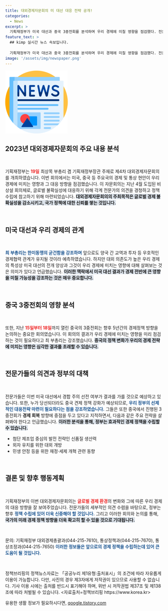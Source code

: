 ```yaml
---
title: 대외경제자문회의 미 대선 대응 전략 공개!
categories:
  - News
excerpt: >
  기획재정부가 미국 대선과 중국 3중전회를 분석하며 우리 경제에 미칠 영향을 점검했다. 전문가들은 선제적인 정책 대응의 필요성을 강조하며, 불확실한 글로벌 환경에 대한 대응 전략 마련을 촉구했다.
feature_text: >
  ## kimp 실시간 뉴스 속보입니다.

  기획재정부가 미국 대선과 중국 3중전회를 분석하며 우리 경제에 미칠 영향을 점검했다. 전문가들은 선제적인 정책 대응의 필요성을 강조하며, 불확실한 글로벌 환경에 대한 대응 전략 마련을 촉구했다.
image: '/assets/img/newspaper.png'
---
```


<p><img src="/assets/img/newspaper.png" alt="kimplant 속보" /></p>

<h2 data-ke-size="size26">2023년 대외경제자문회의 주요 내용 분석</h2>

<p data-ke-size="size16">&nbsp;</p>

<p data-ke-size="size16">기획재정부는 <b><span style="color: #ee2323;">19일</span></b> 최상목 부총리 겸 기획재정부장관 주재로 제4차 대외경제자문회의를 개최하였습니다. 이번 회의에서는 미국, 중국 등 주요국의 경제 및 통상 현안이 우리 경제에 미치는 영향과 그 대응 방향을 점검했습니다. 이 자문회의는 지난 4월 도입된 비상설 회의체로, 글로벌 불확실성에 대응하기 위해 각계 전문가의 의견을 경청하고 정책 수립에 참고하기 위해 마련되었습니다. <b><span style="background-color: #21538527;">대외경제자문회의의 주최목적은 글로벌 경제 불확실성을 감소시키고, 국가 정책에 대한 신뢰를 쌓는 것입니다.</span></b></p>

<p data-ke-size="size16">&nbsp;</p>

<h2 data-ke-size="size26">미국 대선과 우리 경제의 관계</h2>

<p data-ke-size="size16">&nbsp;</p>

<p data-ke-size="size16"><b><span style="color: #1a5490;">최 부총리는 한미동맹의 굳건함을 강조하며</span></b> 앞으로도 양국 간 교역과 투자 등 우호적인 경제협력 관계가 유지될 것이라 예측하였습니다. 하지만 대외 의존도가 높은 우리 경제의 특성상 미국 대선의 전개 양상과 그것이 우리 경제에 미치는 영향에 대해 살펴보는 것은 의미가 있다고 언급했습니다. <b><span style="background-color: #21538527;">이러한 맥락에서 미국 대선 결과가 경제 전반에 큰 영향을 미칠 가능성을 강조하는 것은 매우 중요합니다.</span></b></p>

<p data-ke-size="size16">&nbsp;</p>

<h2 data-ke-size="size26">중국 3중전회의 영향 분석</h2>

<p data-ke-size="size16">&nbsp;</p>

<p data-ke-size="size16">또한, 지난 <b><span style="color: #ee2323;">15일부터 18일</span></b>까지 열린 중국의 3중전회는 향후 5년간의 경제정책 방향을 논의하는 중요한 회의였습니다. 이 회의의 결과가 우리 경제에 미치는 영향을 미리 점검하는 것이 필요하다고 최 부총리는 강조했습니다. <b><span style="background-color: #21538527;">중국의 정책 변화가 우리의 경제 전략에 미치는 영향은 심각한 결과를 초래할 수 있습니다.</span></b></p>

<p data-ke-size="size16">&nbsp;</p>

<h2 data-ke-size="size26">전문가들의 의견과 정부의 대책</h2>

<p data-ke-size="size16">&nbsp;</p>

<p data-ke-size="size16">전문가들은 이번 미국 대선에서 경합 주의 선전 여부가 결과를 가를 것으로 예상하고 있습니다. 또한, 누가 당선되더라도 중국 견제 정책 강화가 예상되므로, <b><span style="color: #1a5490;">우리 정부의 선제적인 대응전략 마련이 필요하다는 점을 강조하였습니다.</span></b> 그들은 또한 중국에서 진행된 3중전회가 <b>경제 회복</b> 방향에 중점을 두고 있다고 지적하면서, 다음과 같은 주요 전략을 살펴봐야 한다고 언급했습니다. <b><span style="background-color: #21538527;">이러한 분석을 통해, 정부는 효과적인 경제 정책을 수립할 수 있습니다.</span></b></p>

<ul>
    <li>첨단 제조업 중심의 발전 전략인 신품질 생산력</li>
    <li>외자 유치를 위한 대외 개방</li>
    <li>민생 안정 등을 위한 재정·세제 개혁 관련 동향</li>
</ul>

<p data-ke-size="size16">&nbsp;</p>

<h2 data-ke-size="size26">결론 및 향후 행동계획</h2>

<p data-ke-size="size16">&nbsp;</p>

<p data-ke-size="size16">기획재정부의 이번 대외경제자문회의는 <b><span style="color: #ee2323;">글로벌 경제 환경</span></b>의 변화와 그에 따른 우리 경제의 대응 방향을 잘 보여주었습니다. 전문가들의 세부적인 의견 수렴을 바탕으로, 정부는 향후 <b><span style="color: #1a5490;">정책 수립에 있어 더욱 신중해야 할 것입니다.</span></b> 그리고 이러한 회의와 논의를 통해, <b><span style="background-color: #21538527;">국가의 미래 경제 정책 방향을 더욱 확고히 할 수 있을 것으로 기대됩니다.</span></b></p>

<p data-ke-size="size16">&nbsp;</p>

<p data-ke-size="size16">문의: 기획재정부 대외경제총괄과(044-215-7610), 통상정책과(044-215-7670), 통상조정과(044-215-7650) <b><span style="color: #1a5490;">이러한 정보들은 앞으로의 경제 정책을 수립하는데 있어 큰 도움이 될 것입니다.</span></b></p>

<p data-ke-size="size16">&nbsp;</p>

<p data-ke-size="size16">정책브리핑의 정책뉴스자료는 「공공누리 제1유형:출처표시」의 조건에 따라 자유롭게 이용이 가능합니다. 다만, 사진의 경우 제3자에게 저작권이 있으므로 사용할 수 없습니다. 기사 이용 시에는 출처를 반드시 표기해야 하며, 위반 시 저작권법 제37조 및 제138조에 따라 처벌될 수 있습니다. <자료출처=정책브리핑 https://www.korea.kr></p>
유용한 생활 정보가 필요하시다면, <a href="https://qoogle.tistory.com" rel="dofollow">qoogle.tistory.com</a>


